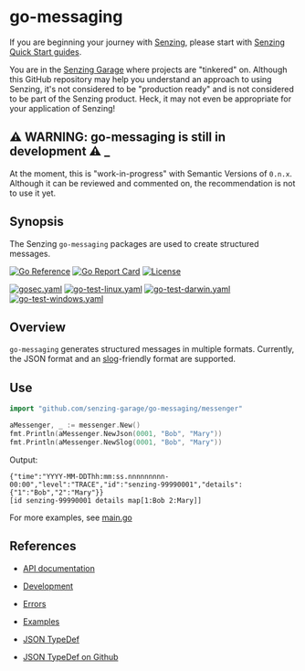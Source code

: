 # go-messaging

If you are beginning your journey with
[Senzing](https://senzing.com/),
please start with
[Senzing Quick Start guides](https://docs.senzing.com/quickstart/).

You are in the
[Senzing Garage](https://github.com/senzing-garage)
where projects are "tinkered" on.
Although this GitHub repository may help you understand an approach to using Senzing,
it's not considered to be "production ready" and is not considered to be part of the Senzing product.
Heck, it may not even be appropriate for your application of Senzing!

## :warning: WARNING: go-messaging is still in development :warning: _

At the moment, this is "work-in-progress" with Semantic Versions of `0.n.x`.
Although it can be reviewed and commented on,
the recommendation is not to use it yet.

## Synopsis

The Senzing `go-messaging` packages are used to create structured messages.

[![Go Reference](https://pkg.go.dev/badge/github.com/senzing-garage/go-messaging.svg)](https://pkg.go.dev/github.com/senzing-garage/go-messaging)
[![Go Report Card](https://goreportcard.com/badge/github.com/senzing-garage/go-messaging)](https://goreportcard.com/report/github.com/senzing-garage/go-messaging)
[![License](https://img.shields.io/badge/License-Apache2-brightgreen.svg)](https://github.com/senzing-garage/go-messaging/blob/main/LICENSE)

[![gosec.yaml](https://github.com/senzing-garage/go-messaging/actions/workflows/gosec.yaml/badge.svg)](https://github.com/senzing-garage/go-messaging/actions/workflows/gosec.yaml)
[![go-test-linux.yaml](https://github.com/senzing-garage/go-messaging/actions/workflows/go-test-linux.yaml/badge.svg)](https://github.com/senzing-garage/go-messaging/actions/workflows/go-test-linux.yaml)
[![go-test-darwin.yaml](https://github.com/senzing-garage/go-messaging/actions/workflows/go-test-darwin.yaml/badge.svg)](https://github.com/senzing-garage/go-messaging/actions/workflows/go-test-darwin.yaml)
[![go-test-windows.yaml](https://github.com/senzing-garage/go-messaging/actions/workflows/go-test-windows.yaml/badge.svg)](https://github.com/senzing-garage/go-messaging/actions/workflows/go-test-windows.yaml)

## Overview

`go-messaging` generates structured messages in multiple formats.
Currently, the JSON format and an
[slog](https://pkg.go.dev/golang.org/x/exp/slog)-friendly format are supported.

## Use

```go
import "github.com/senzing-garage/go-messaging/messenger"

aMessenger, _ := messenger.New()
fmt.Println(aMessenger.NewJson(0001, "Bob", "Mary"))
fmt.Println(aMessenger.NewSlog(0001, "Bob", "Mary"))
```

Output:

```console
{"time":"YYYY-MM-DDThh:mm:ss.nnnnnnnnn-00:00","level":"TRACE","id":"senzing-99990001","details":{"1":"Bob","2":"Mary"}}
[id senzing-99990001 details map[1:Bob 2:Mary]]
```

For more examples, see
[main.go](main.go)

## References

- [API documentation](https://pkg.go.dev/github.com/senzing-garage/go-messaging)
- [Development](docs/development.md)
- [Errors](docs/errors.md)
- [Examples](docs/examples.md)

- [JSON TypeDef](https://jsontypedef.com/)
- [JSON TypeDef on Github](https://github.com/jsontypedef)
